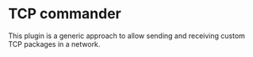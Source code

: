 # TCP commander

This plugin is a generic approach to allow sending and receiving custom TCP packages in a network.
